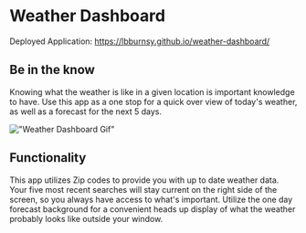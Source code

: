 # Weather Dashboard

Deployed Application: https://lbburnsy.github.io/weather-dashboard/

## Be in the know

Knowing what the weather is like in a given location is important knowledge to have.
Use this app as a one stop for a quick over view of today's weather, as well as a forecast for the next 5 days.

!["Weather Dashboard Gif"]("./assets/weather-dashboard.gif")

## Functionality

This app utilizes Zip codes to provide you with up to date weather data.
Your five most recent searches will stay current on the right side of the screen, so you always have access to what's important.
Utilize the one day forecast background for a convenient heads up display of what the weather probably looks like outside your window.
